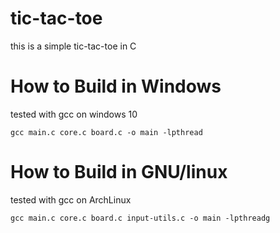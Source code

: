 # tic-tac-toe
this is a simple tic-tac-toe in C
# How to Build in Windows
tested with gcc on windows 10

`gcc main.c core.c board.c -o main -lpthread`  

# How to Build in GNU/linux
tested with gcc on ArchLinux

`gcc main.c core.c board.c input-utils.c -o main -lpthreadg`



